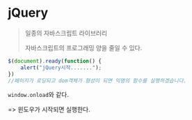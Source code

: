 # jQuery

> 일종의 자바스크립트 라이브러리
>
> 자바스크립트의 프로그래밍 양을 줄일 수 있다.

```javascript
$(document).ready(function() {
    alert("jQuery시작.......");
})
//페이지가 로딩되고 dom객체가 형성이 되면 익명의 함수를 실행하겠습니다.
```

`window.onload`와 같다. 

=> 윈도우가 시작되면 실행한다.

